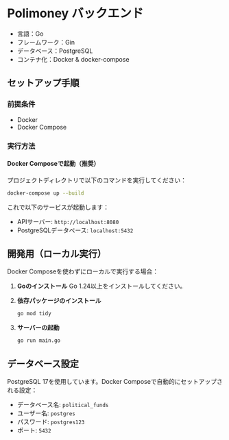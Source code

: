 # Polimoney バックエンド

- 言語：Go
- フレームワーク：Gin
- データベース：PostgreSQL
- コンテナ化：Docker & docker-compose

## セットアップ手順

### 前提条件

- Docker
- Docker Compose

### 実行方法

#### Docker Composeで起動（推奨）

プロジェクトディレクトリで以下のコマンドを実行してください：

```bash
docker-compose up --build
```

これで以下のサービスが起動します：

- APIサーバー: `http://localhost:8080`
- PostgreSQLデータベース: `localhost:5432`

## 開発用（ローカル実行）

Docker Composeを使わずにローカルで実行する場合：

1. **Goのインストール**
   Go 1.24以上をインストールしてください。

2. **依存パッケージのインストール**

   ```bash
   go mod tidy
   ```

3. **サーバーの起動**

   ```bash
   go run main.go
   ```

## データベース設定

PostgreSQL 17を使用しています。Docker Composeで自動的にセットアップされる設定：

- データベース名: `political_funds`
- ユーザー名: `postgres`
- パスワード: `postgres123`
- ポート: `5432`
